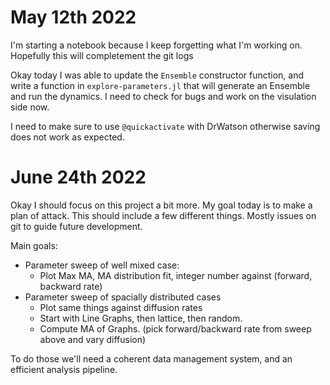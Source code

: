 # May 12th 2022

I'm starting a notebook because I keep forgetting what I'm working on. Hopefully this will completement the git logs

Okay today I was able to update the `Ensemble` constructor function, and write a function in `explore-parameters.jl` that will generate an Ensemble and run the dynamics. I need to check for bugs and work on the visulation side now. 

I need to make sure to use `@quickactivate` with DrWatson otherwise saving does not work as expected. 

# June 24th 2022

Okay I should focus on this project a bit more. My goal today is to make a plan of attack. This should include a few different things. Mostly issues on git to guide future development. 

Main goals:
- Parameter sweep of well mixed case:
    - Plot Max MA, MA distribution fit, integer number against (forward, backward rate)
- Parameter sweep of spacially distributed cases 
    - Plot same things against diffusion rates
    - Start with Line Graphs, then lattice, then random.
    - Compute MA of Graphs. (pick forward/backward rate from sweep above and vary diffusion)

To do those we'll need a coherent data management system, and an efficient analysis pipeline.